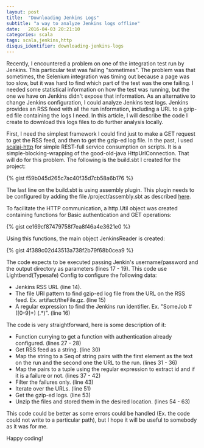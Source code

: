 ```yaml
---
layout: post
title:  "Downloading Jenkins Logs"
subtitle: "a way to analyze Jenkins logs offline"
date:   2016-04-03 20:21:10
categories: scala
tags: scala,jenkins,http
disqus_identifier: downloading-jenkins-logs
---
```

Recently, I encountered a problem on one of the integration test run by Jenkins. This particular test was failing "sometimes". The problem was that sometimes, the Selenium integration was timing out because a page was too slow, but it was hard to find which part of the test was the one failing.  I needed some statistical information on how the test was running, but the one we have on Jenkins didn't expose that information. As an alternative to change Jenkins configuration, I could analyze Jenkins test logs. Jenkins provides an RSS feed with all the run information, including a URL to a gzip-ed file containing the logs I need. In this article, I will describe the code I create to download this logs files to do further analysis locally.

First, I need the simplest framework I could find just to make a GET request to get the RSS feed, and then to get the gzip-ed log file. In the past, I used [scalaj-http](https://github.com/scalaj/scalaj-http) for simple REST-full service consumption on scripts. It is a simple-blocking-wrapping of the good-old-java HttpUrlConnection. That will do for this problem. The following is the build.sbt I created for the project:

{% gist f59b045d265c7ac40f35d7cb58a6b176 %}

The last line on the build.sbt is using assembly plugin. This plugin needs to be configured by adding the file /project/assembly.sbt as described [here](https://github.com/sbt/sbt-assembly).

To facilitate the HTTP communication, a http.Util object was created containing functions for Basic authentication and GET operations:

{% gist ce169cf87479758f7ea8f46a4e3621e0 %}

Using this functions, the main object JenkinsReader is created:

{% gist 4f389c02d43513a738f2b79f68b0cea9 %}

The code expects to be executed passing Jenkin's username/password and the output directory as parameters (lines 17 - 19). This code use Lightbend(Typesafe) Config to configure the following data:

- Jenkins RSS URL (line 14).
- The file URI pattern to find gzip-ed log file from the URL on the RSS feed. Ex. artifact/theFile.gz. (line 15)
- A regular expression to find the Jenkins run identifier. Ex. "SomeJob #([0-9]+) (.*)". (line 16)

The code is very straightforward, here is some description of it:

- Function currying to get a function with authentication already configured. (lines 27 - 28)
- Get RSS feed as a string. (line 30)
- Map the string to a Seq of string pairs with the first element as the text on the run and the second one the URL to the run. (lines 31 - 36)
- Map the pairs to a tuple using the regular expression to extract id and if it is a failure or not. (lines 37 - 42)
- Filter the failures only. (line 43)
- Iterate over the URLs. (line 51)
- Get the gzip-ed logs. (line 53)
- Unzip the files and stored them in the desired location. (lines 54 - 63)

This code could be better as some errors could be handled (Ex. the code could not write to a particular path), but I hope it will be useful to somebody as it was for me. 

Happy coding!